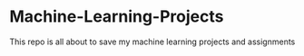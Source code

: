 # Machine-Learning-Projects
This repo is all about to save my machine learning projects and assignments
